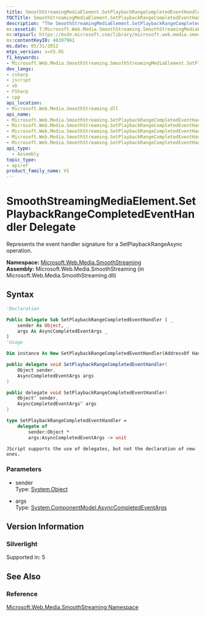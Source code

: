 ```yaml
---
title: SmoothStreamingMediaElement.SetPlaybackRangeCompletedEventHandler Delegate (Microsoft.Web.Media.SmoothStreaming)
TOCTitle: SmoothStreamingMediaElement.SetPlaybackRangeCompletedEventHandler Delegate
description: "The SmoothStreamingMediaElement.SetPlaybackRangeCompletedEventHandler delegate represents the event handler signature for a SetPlaybackRangeAsync operation."
ms:assetid: T:Microsoft.Web.Media.SmoothStreaming.SmoothStreamingMediaElement.SetPlaybackRangeCompletedEventHandler
ms:mtpsurl: https://msdn.microsoft.com/library/microsoft.web.media.smoothstreaming.smoothstreamingmediaelement.setplaybackrangecompletedeventhandler(v=VS.95)
ms:contentKeyID: 46307961
ms.date: 05/31/2012
mtps_version: v=VS.95
f1_keywords:
- Microsoft.Web.Media.SmoothStreaming.SmoothStreamingMediaElement.SetPlaybackRangeCompletedEventHandler
dev_langs:
- csharp
- jscript
- vb
- FSharp
- cpp
api_location:
- Microsoft.Web.Media.SmoothStreaming.dll
api_name:
- Microsoft.Web.Media.SmoothStreaming.SetPlaybackRangeCompletedEventHandler
- Microsoft.Web.Media.SmoothStreaming.SetPlaybackRangeCompletedEventHandler..ctor
- Microsoft.Web.Media.SmoothStreaming.SetPlaybackRangeCompletedEventHandler.BeginInvoke
- Microsoft.Web.Media.SmoothStreaming.SetPlaybackRangeCompletedEventHandler.Invoke
- Microsoft.Web.Media.SmoothStreaming.SetPlaybackRangeCompletedEventHandler.EndInvoke
api_type:
  - Assembly
topic_type:
- apiref
product_family_name: VS
---
```


# SmoothStreamingMediaElement.SetPlaybackRangeCompletedEventHandler Delegate

Represents the event handler signature for a SetPlaybackRangeAsync operation.

**Namespace:**  [Microsoft.Web.Media.SmoothStreaming](microsoft-web-media-smoothstreaming-namespace_1.md)  
**Assembly:**  Microsoft.Web.Media.SmoothStreaming (in Microsoft.Web.Media.SmoothStreaming.dll)

## Syntax

```vb
'Declaration

Public Delegate Sub SetPlaybackRangeCompletedEventHandler ( _
    sender As Object, _
    args As AsyncCompletedEventArgs _
)
'Usage

Dim instance As New SetPlaybackRangeCompletedEventHandler(AddressOf HandlerMethod)
```

```csharp
public delegate void SetPlaybackRangeCompletedEventHandler(
    Object sender,
    AsyncCompletedEventArgs args
)
```

```cpp
public delegate void SetPlaybackRangeCompletedEventHandler(
    Object^ sender, 
    AsyncCompletedEventArgs^ args
)
```

``` fsharp
type SetPlaybackRangeCompletedEventHandler = 
    delegate of 
        sender:Object * 
        args:AsyncCompletedEventArgs -> unit
```

```jscript
JScript supports the use of delegates, but not the declaration of new ones.
```

### Parameters

  - sender  
    Type: [System.Object](https://msdn.microsoft.com/library/e5kfa45b\(v=vs.95\))  

<!-- end list -->

  - args  
    Type: [System.ComponentModel.AsyncCompletedEventArgs](https://msdn.microsoft.com/library/2tde67e9\(v=vs.95\))  

## Version Information

### Silverlight

Supported in: 5  

## See Also

### Reference

[Microsoft.Web.Media.SmoothStreaming Namespace](microsoft-web-media-smoothstreaming-namespace_1.md)
